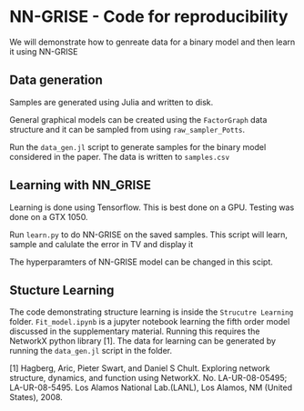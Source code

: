 # NN-GRISE - Code for reproducibility

We will demonstrate how to genreate data for a binary model and then learn it using NN-GRISE

## Data generation

Samples are generated using Julia and written to disk.

General graphical models can be created using the `FactorGraph` data structure and it can be sampled from using `raw_sampler_Potts`. 

Run the `data_gen.jl` script to generate samples for the binary model considered in the paper.
The data is written to `samples.csv`

## Learning with NN_GRISE

Learning is done using Tensorflow. This is best done on a GPU. Testing was done on a GTX 1050.

Run `learn.py` to do NN-GRISE on the saved samples. This script will learn, sample and calulate the error in TV and display it

The hyperparamters of NN-GRISE model can be changed in this scipt.

## Stucture Learning

The code demonstrating structure learning is inside the `Strucutre Learning` folder. `Fit_model.ipynb` is a jupyter notebook learning the fifth order model discussed in the supplementary material. Running this requires the NetworkX python library [1]. The data for learning can be generated by running the `data_gen.jl` script in the folder.


[1] Hagberg, Aric, Pieter Swart, and Daniel S Chult. Exploring network structure, dynamics, and function using NetworkX. No. LA-UR-08-05495; LA-UR-08-5495. Los Alamos National Lab.(LANL), Los Alamos, NM (United States), 2008.

